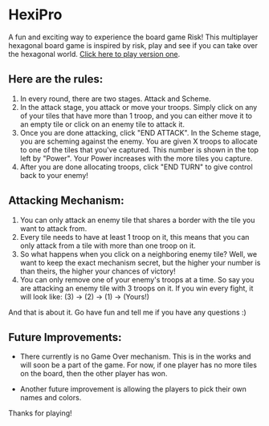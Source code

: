 # HexiPro

A fun and exciting way to experience the board game Risk! This multiplayer hexagonal board game is inspired by risk, play and see if you can take over the hexagonal world. [Click here to play version one](https://guarded-springs-60488.herokuapp.com/).

## Here are the rules:

1. In every round, there are two stages. Attack and Scheme.
2. In the attack stage, you attack or move your troops. Simply click on any of your tiles that have more than 1 troop, and you can either move it to an empty tile or click on an enemy tile to attack it.
3. Once you are done attacking, click "END ATTACK". In the Scheme stage, you are scheming against the enemy. You are given X troops to allocate to one of the tiles that you've captured. This number is shown in the top left by "Power". Your Power increases with the more tiles you capture.
4. After you are done allocating troops, click "END TURN" to give control back to your enemy!

## Attacking Mechanism:

1. You can only attack an enemy tile that shares a border with the tile you want to attack from.
2. Every tile needs to have at least 1 troop on it, this means that you can only attack from a tile with more than one troop on it.
3. So what happens when you click on a neighboring enemy tile? Well, we want to keep the exact mechanism secret, but the higher your number is than theirs, the higher your chances of victory!
4. You can only remove one of your enemy's troops at a time. So say you are attacking an enemy tile with 3 troops on it. If you win every fight, it will look like: (3) -> (2) -> (1) -> (Yours!)

And that is about it. Go have fun and tell me if you have any questions :)

## Future Improvements:

- There currently is no Game Over mechanism. This is in the works and will soon be a part of the game. For now, if one player has no more tiles on the board, then the other player has won.

- Another future improvement is allowing the players to pick their own names and colors.

Thanks for playing!
